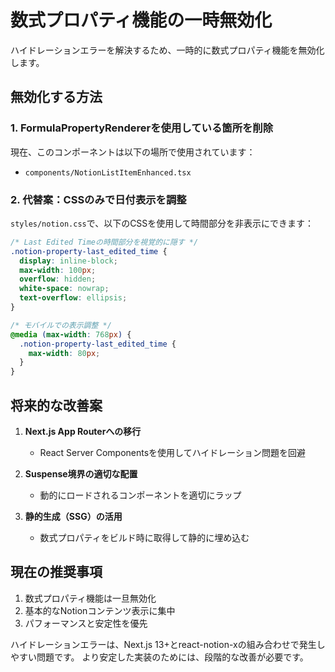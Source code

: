 # 数式プロパティ機能の一時無効化

ハイドレーションエラーを解決するため、一時的に数式プロパティ機能を無効化します。

## 無効化する方法

### 1. FormulaPropertyRendererを使用している箇所を削除
現在、このコンポーネントは以下の場所で使用されています：
- `components/NotionListItemEnhanced.tsx`

### 2. 代替案：CSSのみで日付表示を調整

`styles/notion.css`で、以下のCSSを使用して時間部分を非表示にできます：

```css
/* Last Edited Timeの時間部分を視覚的に隠す */
.notion-property-last_edited_time {
  display: inline-block;
  max-width: 100px;
  overflow: hidden;
  white-space: nowrap;
  text-overflow: ellipsis;
}

/* モバイルでの表示調整 */
@media (max-width: 768px) {
  .notion-property-last_edited_time {
    max-width: 80px;
  }
}
```

## 将来的な改善案

1. **Next.js App Routerへの移行**
   - React Server Componentsを使用してハイドレーション問題を回避

2. **Suspense境界の適切な配置**
   - 動的にロードされるコンポーネントを適切にラップ

3. **静的生成（SSG）の活用**
   - 数式プロパティをビルド時に取得して静的に埋め込む

## 現在の推奨事項

1. 数式プロパティ機能は一旦無効化
2. 基本的なNotionコンテンツ表示に集中
3. パフォーマンスと安定性を優先

ハイドレーションエラーは、Next.js 13+とreact-notion-xの組み合わせで発生しやすい問題です。
より安定した実装のためには、段階的な改善が必要です。